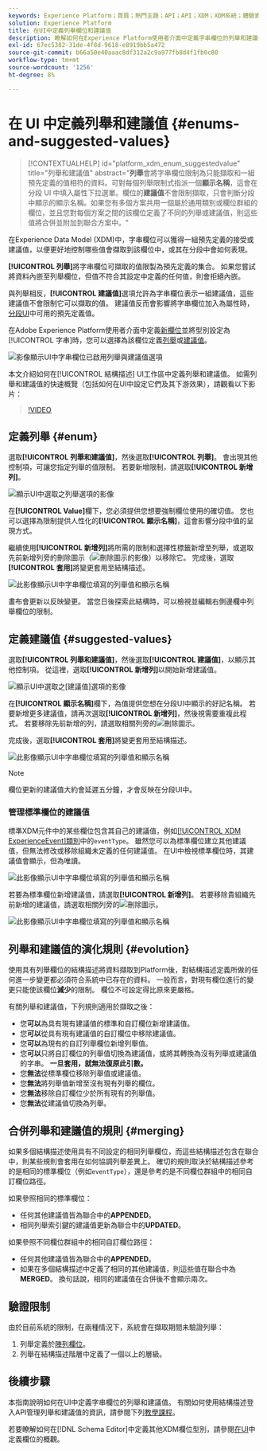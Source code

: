 ```yaml
---
keywords: Experience Platform；首頁；熱門主題；API；API；XDM；XDM系統；體驗資料模型；資料模型；ui；工作區；列舉；欄位；
solution: Experience Platform
title: 在UI中定義列舉欄位和建議值
description: 瞭解如何在Experience Platform使用者介面中定義字串欄位的列舉和建議值。
exl-id: 67ec5382-31de-4f8d-9618-e8919bb5a472
source-git-commit: b66a50e40aaac8df312a2c9a977fb8d4f1fb0c80
workflow-type: tm+mt
source-wordcount: '1256'
ht-degree: 8%

---
```


# 在 UI 中定義列舉和建議值 {#enums-and-suggested-values}

>[!CONTEXTUALHELP]
>id="platform_xdm_enum_suggestedvalue"
>title="列舉和建議值"
>abstract="**列舉**&#x200B;會將字串欄位限制為只能擷取和一組預先定義的值相符的資料。可對每個列舉限制式指派一個&#x200B;**顯示名稱**，這會在分段 UI 中填入屬性下拉選單。欄位的&#x200B;**建議值**&#x200B;不會限制擷取，只會判斷分段中顯示的顯示名稱。如果您有多個方案共用一個屬於通用類別或欄位群組的欄位，並且您對每個方案之間的該欄位定義了不同的列舉或建議值，則這些值將合併並附加到聯合方案中。"

在Experience Data Model (XDM)中，字串欄位可以獲得一組預先定義的接受或建議值，以便更好地控制哪些值會擷取到該欄位中，或其在分段中會如何表現。

**[!UICONTROL 列舉]**&#x200B;將字串欄位可擷取的值限製為預先定義的集合。 如果您嘗試將資料內嵌至列舉欄位，但值不符合其設定中定義的任何值，則會拒絕內嵌。

與列舉相反，**[!UICONTROL 建議值]**&#x200B;選項允許為字串欄位表示一組建議值，這些建議值不會限制它可以擷取的值。 建議值反而會影響將字串欄位加入為屬性時，[分段UI](../../../segmentation/ui/overview.md)中可用的預先定義值。

在Adobe Experience Platform使用者介面中定義[新欄位](./overview.md#define)並將型別設定為[!UICONTROL 字串]時，您可以選擇為該欄位定義[列舉](#enum)或[建議值](#suggested-values)。

![影像顯示UI中字串欄位已啟用列舉與建議值選項](../../images/ui/fields/enum/enum-options-selected.png)

本文介紹如何在[!UICONTROL 結構描述] UI工作區中定義列舉和建議值。 如需列舉和建議值的快速概覽（包括如何在UI中設定它們及其下游效果），請觀看以下影片：

>[!VIDEO](https://video.tv.adobe.com/v/3409501/?quality=12&learn=on)

## 定義列舉 {#enum}

選取&#x200B;**[!UICONTROL 列舉和建議值]**，然後選取&#x200B;**[!UICONTROL 列舉]**。 會出現其他控制項，可讓您指定列舉的值限制。 若要新增限制，請選取&#x200B;**[!UICONTROL 新增列]**。

![顯示UI中選取之列舉選項的影像](../../images/ui/fields/enum/enum-add-row.png)

在&#x200B;**[!UICONTROL Value]**&#x200B;欄下，您必須提供您想要強制欄位使用的確切值。 您也可以選擇為限制提供人性化的&#x200B;**[!UICONTROL 顯示名稱]**，這會影響分段中值的呈現方式。

繼續使用&#x200B;**[!UICONTROL 新增列]**&#x200B;將所需的限制和選擇性標籤新增至列舉，或選取先前新增列旁的刪除圖示（![刪除圖示的影像](../../images/ui/fields/enum/remove-icon.png)）以移除它。 完成後，選取&#x200B;**[!UICONTROL 套用]**&#x200B;將變更套用至結構描述。

![此影像顯示UI中字串欄位填寫的列舉值和顯示名稱](../../images/ui/fields/enum/enum-confirm.png)

畫布會更新以反映變更。 當您日後探索此結構時，可以檢視並編輯右側邊欄中列舉欄位的限制。

## 定義建議值 {#suggested-values}

選取&#x200B;**[!UICONTROL 列舉和建議值]**，然後選取&#x200B;**[!UICONTROL 建議值]**，以顯示其他控制項。 從這裡，選取&#x200B;**[!UICONTROL 新增列]**&#x200B;以開始新增建議值。

![顯示UI中選取之[建議值]選項的影像](../../images/ui/fields/enum/suggested-add-row.png)

在&#x200B;**[!UICONTROL 顯示名稱]**&#x200B;欄下，為值提供您想在分段UI中顯示的好記名稱。 若要新增更多建議值，請再次選取&#x200B;**[!UICONTROL 新增列]**，然後視需要重複此程式。 若要移除先前新增的列，請選取相關列旁的![刪除圖示](../../images/ui/fields/enum/remove-icon.png)。

完成後，選取&#x200B;**[!UICONTROL 套用]**&#x200B;將變更套用至結構描述。

![此影像顯示UI中字串欄位填寫的列舉值和顯示名稱](../../images/ui/fields/enum/suggested-confirm.png)

>[!NOTE]
>
>欄位更新的建議值大約會延遲五分鐘，才會反映在分段UI中。

### 管理標準欄位的建議值

標準XDM元件中的某些欄位包含其自己的建議值，例如[[!UICONTROL XDM ExperienceEvent]類別](../../classes/experienceevent.md)中的`eventType`。 雖然您可以為標準欄位建立其他建議值，但無法修改或移除組織未定義的任何建議值。 在UI中檢視標準欄位時，其建議值會顯示，但為唯讀。

![此影像顯示UI中字串欄位填寫的列舉值和顯示名稱](../../images/ui/fields/enum/suggested-standard.png)

若要為標準欄位新增建議值，請選取&#x200B;**[!UICONTROL 新增列]**。 若要移除貴組織先前新增的建議值，請選取相關列旁的![刪除圖示](../../images/ui/fields/enum/remove-icon.png)。

![此影像顯示UI中字串欄位填寫的列舉值和顯示名稱](../../images/ui/fields/enum/suggested-standard-add.png)

<!-- ### Removing suggested values for standard fields

Only suggested values that you define can be removed from a standard field. Existing suggested values can be disabled so that they no longer appear in the segmentation dropdown, but they cannot be removed outright.

For example, consider a profile schema where the a suggested value for the standard `person.gender` field is disabled:

![Image showing the enum values and display names filled out for the string field in the UI](../../images/ui/fields/enum/standard-enum-disabled.png)

In this example, the display name "[!UICONTROL Non-specific]" is now disabled from being shown in the segmentation dropdown list. However, the value `non_specific` is still part of the list of enumerated fields and is therefore still allowed on ingestion. In other words, you cannot disable the actual enum value for the standard field as it would go against the principle of only allowing changes that make a field less restrictive.

See the [section below](#evolution) for more information on the rules for updating enums and suggested values for existing schema fields. -->

## 列舉和建議值的演化規則 {#evolution}

使用具有列舉欄位的結構描述將資料擷取到Platform後，對結構描述定義所做的任何進一步變更都必須符合系統中已存在的資料。 一般而言，對現有欄位進行的變更只能使該欄位&#x200B;**減少**&#x200B;的限制。 欄位不可設定得比原來更嚴格。

有關列舉和建議值，下列規則適用於擷取之後：

* 您&#x200B;**可以**&#x200B;為具有現有建議值的標準和自訂欄位新增建議值。
* 您&#x200B;**可以**&#x200B;從具有現有建議值的自訂欄位中移除建議值。
* 您&#x200B;**可以**&#x200B;為現有的自訂列舉欄位新增列舉值。
* 您&#x200B;**可以**&#x200B;只將自訂欄位的列舉值切換為建議值，或將其轉換為沒有列舉或建議值的字串。 **一旦套用，就無法復原此引數。**
* 您&#x200B;**無法**&#x200B;從標準欄位移除列舉值或建議值。
* 您&#x200B;**無法**&#x200B;將列舉值新增至沒有現有列舉的欄位。
* 您&#x200B;**無法**&#x200B;移除自訂欄位少於所有現有的列舉值。
* 您&#x200B;**無法**&#x200B;從建議值切換為列舉。

## 合併列舉和建議值的規則 {#merging}

如果多個結構描述使用具有不同設定的相同列舉欄位，而這些結構描述包含在聯合中，則某些規則會套用在如何協調列舉差異上。 確切的規則取決於結構描述參考的是相同的標準欄位（例如`eventType`），還是參考的是不同欄位群組中的相同自訂欄位路徑。

如果參照相同的標準欄位：

* 任何其他建議值皆為聯合中的&#x200B;**APPENDED**。
* 相同列舉索引鍵的建議值更新為聯合中的&#x200B;**UPDATED**。

如果參照不同欄位群組中的相同自訂欄位路徑：

* 任何其他建議值皆為聯合中的&#x200B;**APPENDED**。
* 如果在多個結構描述中定義了相同的其他建議值，則這些值在聯合中為&#x200B;**MERGED**。 換句話說，相同的建議值在合併後不會顯示兩次。

## 驗證限制

由於目前系統的限制，在兩種情況下，系統會在擷取期間未驗證列舉：

1. 列舉定義於[陣列欄位](./array.md)。
1. 列舉在結構描述階層中定義了一個以上的層級。

## 後續步驟

本指南說明如何在UI中定義字串欄位的列舉和建議值。 有關如何使用結構描述登入API管理列舉和建議值的資訊，請參閱下列[教學課程](../../tutorials/suggested-values.md)。

若要瞭解如何在[!DNL Schema Editor]中定義其他XDM欄位型別，請參閱[在UI](./overview.md#special)中定義欄位的概觀。
